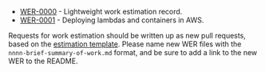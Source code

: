 - [WER-0000](0000-work-estimation-record.md) - Lightweight work estimation record.
- [WER-0001](0001-cloud-resource-deployment.md) - Deploying lambdas and containers in AWS.

Requests for work estimation should be written up as new pull requests, based on the [estimation template](template.md). Please name new WER files with the `nnnn-brief-summary-of-work.md` format, and be sure to add a link to the new WER to the README.
